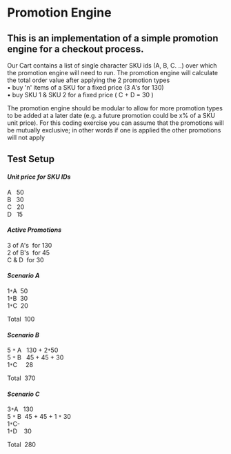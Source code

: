 # Promotion Engine

## This is an implementation of a simple promotion engine for a checkout process. 
Our Cart contains a list of single character
SKU ids (A, B, C. ..) over which the promotion engine will need to run.
The promotion engine will calculate the total order value after applying the 2 promotion types <br/>
• buy 'n' items of a SKU for a fixed price (3 A's for 130)<br/>
• buy SKU 1 & SKU 2 for a fixed price ( C + D = 30 )

The promotion engine should be modular to allow for more promotion types to be added at a later date (e.g. a future promotion could be x% of a SKU unit price). For this coding exercise you can assume that the promotions will be mutually exclusive; in other words if one is applied the other promotions will not apply

## Test Setup
#### _Unit price for SKU IDs_<br/> 
A  &nbsp; 50<br/>
B  &nbsp; 30<br/>
C  &nbsp; 20<br/>
D  &nbsp; 15

#### _Active Promotions_
3 of A's &nbsp;for 130<br/>
2 of B's &nbsp;for 45<br/>
C & D &nbsp;for 30

#### _Scenario A_
1`*`A&nbsp; 50<br/>
1`*`B&nbsp; 30<br/>
1`*`C&nbsp; 20

Total&nbsp; 100

#### _Scenario B_
5 `*` A &nbsp;&nbsp;130 + 2`*`50<br />
5 `*` B &nbsp;&nbsp;45 + 45 + 30<br/>
1`*`C &nbsp;&nbsp;&nbsp;  28

Total&nbsp; 370

#### _Scenario C_
3`*`A &nbsp;&nbsp;130<br/>
5 `*` B &nbsp;45 + 45 + 1 `*` 30<br/>
1`*`C-<br/>
1`*`D&nbsp;&nbsp;&nbsp; 30

Total&nbsp; 280